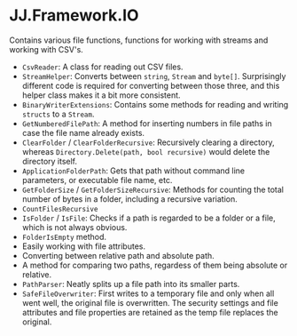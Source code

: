 ﻿# JJ.Framework.IO

Contains various file functions, functions for working with streams and working with CSV's.

* `CsvReader`: A class for reading out CSV files.
* `StreamHelper`: Converts between `string`, `Stream` and `byte[]`. Surprisingly different code is required for converting between those three, and this helper class makes it a bit more consistent.
* `BinaryWriterExtensions`: Contains some methods for reading and writing `structs` to a `Stream`.
* `GetNumberedFilePath`: A method for inserting numbers in file paths in case the file name already exists.
* `ClearFolder` / `ClearFolderRecursive`: Recursively clearing a directory, whereas `Directory.Delete(path, bool recursive)` would delete the directory itself.
* `ApplicationFolderPath`: Gets that path without command line parameters, or executable file name, etc.
* `GetFolderSize` / `GetFolderSizeRecursive`: Methods for counting the total number of bytes in a folder, including a recursive variation.
* `CountFilesRecursive`
* `IsFolder` / `IsFile`: Checks if a path is regarded to be a folder or a file, which is not always obvious.
* `FolderIsEmpty` method.
* Easily working with file attributes.
* Converting between relative path and absolute path.
* A method for comparing two paths, regardess of them being absolute or relative.
* `PathParser`: Neatly splits up a file path into its smaller parts.
* `SafeFileOverwriter`: First writes to a temporary file and only when all went well, the original file is overwritten. The security settings and file attributes and file properties are retained as the temp file replaces the original.